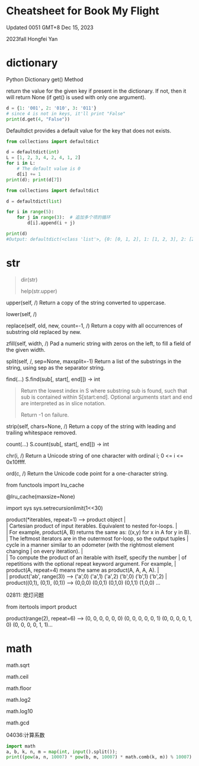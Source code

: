 # Cheatsheet for Book My Flight

Updated 0051 GMT+8 Dec 15, 2023

2023fall Hongfei Yan



# dictionary

Python Dictionary get() Method

return the value for the given key if present in the dictionary. If not, then it will return None (if get() is used with only one argument).

```python
d = {1: '001', 2: '010', 3: '011'}
# since 4 is not in keys, it'll print "False"
print(d.get(4, "False"))
```



Defaultdict provides a default value for the key that does not exists.

```python
from collections import defaultdict

d = defaultdict(int) 
L = [1, 2, 3, 4, 2, 4, 1, 2] 
for i in L:  
    # The default value is 0 
    d[i] += 1
print(d); print(d[7])
```



```python
from collections import defaultdict

d = defaultdict(list)

for i in range(5):
    for j in range(3):  # 追加多个项的循环
        d[i].append(i + j)

print(d)
#Output: defaultdict(<class 'list'>, {0: [0, 1, 2], 1: [1, 2, 3], 2: [2, 3, 4], 3: [3, 4, 5], 4: [4, 5, 6]})
```



# str

> dir(str)
>
> help(str.upper)

upper(self, /)
    Return a copy of the string converted to uppercase.

lower(self, /)

replace(self, old, new, count=-1, /)
    Return a copy with all occurrences of substring old replaced by new.

zfill(self, width, /)
    Pad a numeric string with zeros on the left, to fill a field of the given width.

split(self, /, sep=None, maxsplit=-1)
    Return a list of the substrings in the string, using sep as the separator string.

find(...)
    S.find(sub[, start[, end]]) -> int

> Return the lowest index in S where substring sub is found, such that sub is contained within S[start:end].  Optional arguments start and end are interpreted as in slice notation.
>
> Return -1 on failure.

strip(self, chars=None, /)
    Return a copy of the string with leading and trailing whitespace removed.

count(...)
    S.count(sub[, start[, end]]) -> int



chr(i, /)
    Return a Unicode string of one character with ordinal i; 0 <= i <= 0x10ffff.

ord(c, /)
    Return the Unicode code point for a one-character string.





from functools import lru_cache

@lru_cache(maxsize=None)



import sys
sys.setrecursionlimit(1<<30)



product(*iterables, repeat=1) --> product object
 |  
 |  Cartesian product of input iterables.  Equivalent to nested for-loops.
 |  
 |  For example, product(A, B) returns the same as:  ((x,y) for x in A for y in B).
 |  The leftmost iterators are in the outermost for-loop, so the output tuples
 |  cycle in a manner similar to an odometer (with the rightmost element changing
 |  on every iteration).
 |  
 |  To compute the product of an iterable with itself, specify the number
 |  of repetitions with the optional repeat keyword argument. For example,
 |  product(A, repeat=4) means the same as product(A, A, A, A).
 |  
 |  product('ab', range(3)) --> ('a',0) ('a',1) ('a',2) ('b',0) ('b',1) ('b',2)
 |  product((0,1), (0,1), (0,1)) --> (0,0,0) (0,0,1) (0,1,0) (0,1,1) (1,0,0) ...



02811: 熄灯问题

from itertools import product

product(range(2), repeat=6) --> (0, 0, 0, 0, 0, 0) (0, 0, 0, 0, 0, 1) (0, 0, 0, 0, 1, 0) (0, 0, 0, 0, 1, 1)...



# math

math.sqrt

math.ceil

math.floor

math.log2

math.log10

math.gcd



04036:计算系数

```python
import math
a, b, k, n, m = map(int, input().split());
print((pow(a, n, 10007) * pow(b, m, 10007) * math.comb(k, m)) % 10007)
```

